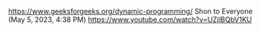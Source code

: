 https://www.geeksforgeeks.org/dynamic-programming/
Shon to Everyone (May 5, 2023, 4:38 PM)
https://www.youtube.com/watch?v=UZjlBQbV1KU
